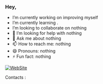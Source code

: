 ### Hey,

- I’m currently working on improving myself
- I’m currently learning .
- I’m looking to collaborate on nothing
- 🤔 I’m looking for help with nothing
- 💬 Ask me about nothing
- 📫 How to reach me: nothing
- 😄 Pronouns: nothing
- ⚡ Fun fact: nothing
<a href="https://risolju.github.io/Website/">
  <img alt="WebSite" src="https://img2.freepng.fr/20180509/kfe/kisspng-turney-town-shell-logo-internet-online-and-offline-5af3203e0802e9.2783562215258829420328.jpg">
</a>

Contacts :
